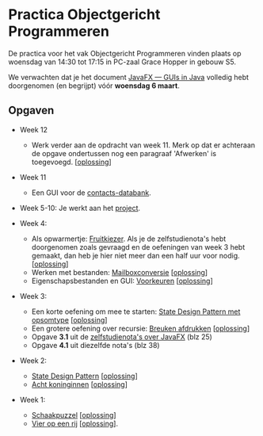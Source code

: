 Practica Objectgericht Programmeren
====

De practica voor het vak Objectgericht Programmeren vinden plaats op
woensdag van 14:30 tot 17:15 in PC-zaal Grace Hopper in gebouw S5.

We verwachten dat je het document [JavaFX — GUIs in Java](http://inigem.ugent.be/jvlfx/jvlfx.pdf) volledig hebt doorgenomen 
 (en begrijpt) vóór **woensdag 6 maart**.

Opgaven
-------

* Week 12
   * Werk verder aan de opdracht van week 11. Merk op dat er achteraan de opgave ondertussen 
     nog een paragraaf 'Afwerken' is toegevoegd. \[[oplossing](contacts/contacts-opl.zip?raw=true)\]

* Week 11
   * Een GUI voor de [contacts-databank](contacts/opgave.md).

* Week 5-10: Je werkt aan het [project](https://github.ugent.be/Prog2/OGProg-project-2018-2019). 

* Week 4:
   * Als opwarmertje: [Fruitkiezer](fruitkiezer/opgave.md). Als je de zelfstudienota's hebt doorgenomen
        zoals gevraagd en de oefeningen van week 3 hebt gemaakt, dan heb je hier niet meer dan een
        half uur voor nodig.  \[[oplossing](fruitkiezer/fruitkiezer-opl.zip?raw=true)\]
   * Werken met bestanden: [Mailboxconversie](mailbox/mailbox.md)
       \[[oplossing](mailbox/Mailbox.java)\]
   * Eigenschapsbestanden en GUI: [Voorkeuren](voorkeuren/opgave.md)
     \[[oplossing](voorkeuren/voorkeuren-opl.zip?raw=true)\]

* Week 3: 
   * Een korte oefening om mee te starten: [State Design Pattern met opsomtype](muizenhuis/opgave-enum.md) \[[oplossing](muizenhuis/Toestand.java)\]
   * Een grotere oefening over recursie: [Breuken afdrukken](fractions/opgave.md)  \[[oplossing](fractions/fractions-opl.zip?raw=true)\]
   * Opgave **3.1** uit  de [zelfstudienota's over JavaFX](http://inigem.ugent.be/jvlfx/jvlfx.pdf) (blz 25)
   * Opgave **4.1** uit diezelfde nota's (blz 38)
   
* Week 2: 
   * [State Design Pattern](muizenhuis/opgave.md) \[[oplossing](muizenhuis/Toestanden.java)\]
   * [Acht koninginnen](eightqueens/opgave.md) \[[oplossing](eightqueens/EightQueensModel.java)\]
   
* Week 1: 
   * [Schaakpuzzel](schaakpuzzel/schaakpuzzel.md)  \[[oplossing](schaakpuzzel/schaakpuzzel-opl.zip?raw=true)\]
   * [Vier op een rij](vieropeenrij/opgave.md)  \[[oplossing](vieropenrij/vieropenrij-opl.zip?raw=true)\].

